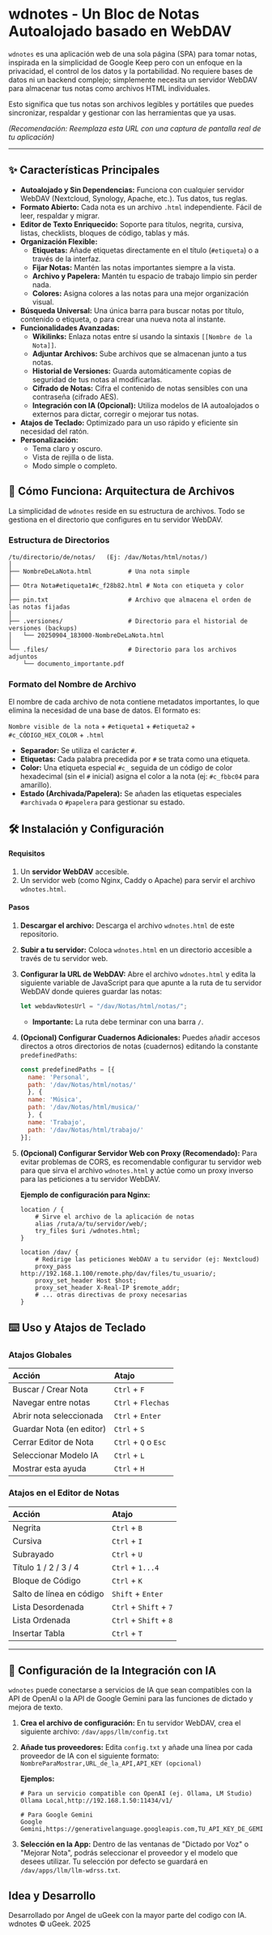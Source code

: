 # wdnotes - Un Bloc de Notas Autoalojado basado en WebDAV

`wdnotes` es una aplicación web de una sola página (SPA) para tomar notas, inspirada en la simplicidad de Google Keep pero con un enfoque en la privacidad, el control de los datos y la portabilidad. No requiere bases de datos ni un backend complejo; simplemente necesita un servidor WebDAV para almacenar tus notas como archivos HTML individuales.

Esto significa que tus notas son archivos legibles y portátiles que puedes sincronizar, respaldar y gestionar con las herramientas que ya usas.


*(Recomendación: Reemplaza esta URL con una captura de pantalla real de tu aplicación)*

---

## ✨ Características Principales

- **Autoalojado y Sin Dependencias:** Funciona con cualquier servidor WebDAV (Nextcloud, Synology, Apache, etc.). Tus datos, tus reglas.
- **Formato Abierto:** Cada nota es un archivo `.html` independiente. Fácil de leer, respaldar y migrar.
- **Editor de Texto Enriquecido:** Soporte para títulos, negrita, cursiva, listas, checklists, bloques de código, tablas y más.
- **Organización Flexible:**
    - **Etiquetas:** Añade etiquetas directamente en el título (`#etiqueta`) o a través de la interfaz.
    - **Fijar Notas:** Mantén las notas importantes siempre a la vista.
    - **Archivo y Papelera:** Mantén tu espacio de trabajo limpio sin perder nada.
    - **Colores:** Asigna colores a las notas para una mejor organización visual.
- **Búsqueda Universal:** Una única barra para buscar notas por título, contenido o etiqueta, o para crear una nueva nota al instante.
- **Funcionalidades Avanzadas:**
    - **Wikilinks:** Enlaza notas entre sí usando la sintaxis `[[Nombre de la Nota]]`.
    - **Adjuntar Archivos:** Sube archivos que se almacenan junto a tus notas.
    - **Historial de Versiones:** Guarda automáticamente copias de seguridad de tus notas al modificarlas.
    - **Cifrado de Notas:** Cifra el contenido de notas sensibles con una contraseña (cifrado AES).
    - **Integración con IA (Opcional):** Utiliza modelos de IA autoalojados o externos para dictar, corregir o mejorar tus notas.
- **Atajos de Teclado:** Optimizado para un uso rápido y eficiente sin necesidad del ratón.
- **Personalización:**
    - Tema claro y oscuro.
    - Vista de rejilla o de lista.
    - Modo simple o completo.

## 🚀 Cómo Funciona: Arquitectura de Archivos

La simplicidad de `wdnotes` reside en su estructura de archivos. Todo se gestiona en el directorio que configures en tu servidor WebDAV.

### Estructura de Directorios

```
/tu/directorio/de/notas/   (Ej: /dav/Notas/html/notas/)
│
├── NombreDeLaNota.html          # Una nota simple
│
├── Otra Nota#etiqueta1#c_f28b82.html # Nota con etiqueta y color
│
├── pin.txt                      # Archivo que almacena el orden de las notas fijadas
│
├── .versiones/                  # Directorio para el historial de versiones (backups)
│   └── 20250904_183000-NombreDeLaNota.html
│
└── .files/                      # Directorio para los archivos adjuntos
    └── documento_importante.pdf
```

### Formato del Nombre de Archivo

El nombre de cada archivo de nota contiene metadatos importantes, lo que elimina la necesidad de una base de datos. El formato es:

`Nombre visible de la nota` + `#etiqueta1` + `#etiqueta2` + `#c_CÓDIGO_HEX_COLOR` + `.html`

- **Separador:** Se utiliza el carácter `#`.
- **Etiquetas:** Cada palabra precedida por `#` se trata como una etiqueta.
- **Color:** Una etiqueta especial `#c_` seguida de un código de color hexadecimal (sin el `#` inicial) asigna el color a la nota (ej: `#c_fbbc04` para amarillo).
- **Estado (Archivada/Papelera):** Se añaden las etiquetas especiales `#archivada` o `#papelera` para gestionar su estado.

## 🛠️ Instalación y Configuración

#### Requisitos
1.  Un **servidor WebDAV** accesible.
2.  Un servidor web (como Nginx, Caddy o Apache) para servir el archivo `wdnotes.html`.

#### Pasos

1.  **Descargar el archivo:** Descarga el archivo `wdnotes.html` de este repositorio.

2.  **Subir a tu servidor:** Coloca `wdnotes.html` en un directorio accesible a través de tu servidor web.

3.  **Configurar la URL de WebDAV:**
    Abre el archivo `wdnotes.html` y edita la siguiente variable de JavaScript para que apunte a la ruta de tu servidor WebDAV donde quieres guardar las notas:
    ```javascript
    let webdavNotesUrl = "/dav/Notas/html/notas/"; 
    ```
    *   **Importante:** La ruta debe terminar con una barra `/`.

4.  **(Opcional) Configurar Cuadernos Adicionales:**
    Puedes añadir accesos directos a otros directorios de notas (cuadernos) editando la constante `predefinedPaths`:
    ```javascript
    const predefinedPaths = [{
      name: 'Personal',
      path: '/dav/Notas/html/notas/'
      }, {
      name: 'Música',
      path: '/dav/Notas/html/musica/'
      }, {
      name: 'Trabajo',
      path: '/dav/Notas/html/trabajo/'
    }];
    ```

5.  **(Opcional) Configurar Servidor Web con Proxy (Recomendado):**
    Para evitar problemas de CORS, es recomendable configurar tu servidor web para que sirva el archivo `wdnotes.html` y actúe como un proxy inverso para las peticiones a tu servidor WebDAV.

    **Ejemplo de configuración para Nginx:**
    ```nginx
    location / {
        # Sirve el archivo de la aplicación de notas
        alias /ruta/a/tu/servidor/web/;
        try_files $uri /wdnotes.html;
    }

    location /dav/ {
        # Redirige las peticiones WebDAV a tu servidor (ej: Nextcloud)
        proxy_pass http://192.168.1.100/remote.php/dav/files/tu_usuario/;
        proxy_set_header Host $host;
        proxy_set_header X-Real-IP $remote_addr;
        # ... otras directivas de proxy necesarias
    }
    ```

## ⌨️ Uso y Atajos de Teclado

### Atajos Globales

| Acción | Atajo |
| :--- | :--- |
| Buscar / Crear Nota | `Ctrl` + `F` |
| Navegar entre notas | `Ctrl` + `Flechas` |
| Abrir nota seleccionada | `Ctrl` + `Enter` |
| Guardar Nota (en editor) | `Ctrl` + `S` |
| Cerrar Editor de Nota | `Ctrl` + `Q` o `Esc` |
| Seleccionar Modelo IA | `Ctrl` + `L` |
| Mostrar esta ayuda | `Ctrl` + `H` |

### Atajos en el Editor de Notas

| Acción | Atajo |
| :--- | :--- |
| Negrita | `Ctrl` + `B` |
| Cursiva | `Ctrl` + `I` |
| Subrayado | `Ctrl` + `U` |
| Título 1 / 2 / 3 / 4 | `Ctrl` + `1...4` |
| Bloque de Código | `Ctrl` + `K` |
| Salto de línea en código | `Shift` + `Enter` |
| Lista Desordenada | `Ctrl` + `Shift` + `7` |
| Lista Ordenada | `Ctrl` + `Shift` + `8` |
| Insertar Tabla | `Ctrl` + `T` |

---

## 🧠 Configuración de la Integración con IA

`wdnotes` puede conectarse a servicios de IA que sean compatibles con la API de OpenAI o la API de Google Gemini para las funciones de dictado y mejora de texto.

1.  **Crea el archivo de configuración:** En tu servidor WebDAV, crea el siguiente archivo:
    `/dav/apps/llm/config.txt`

2.  **Añade tus proveedores:** Edita `config.txt` y añade una línea por cada proveedor de IA con el siguiente formato:
    `NombreParaMostrar,URL_de_la_API,API_KEY (opcional)`

    **Ejemplos:**
    ```
    # Para un servicio compatible con OpenAI (ej. Ollama, LM Studio)
    Ollama Local,http://192.168.1.50:11434/v1/

    # Para Google Gemini
    Google Gemini,https://generativelanguage.googleapis.com,TU_API_KEY_DE_GEMINI
    ```
3.  **Selección en la App:** Dentro de las ventanas de "Dictado por Voz" o "Mejorar Nota", podrás seleccionar el proveedor y el modelo que desees utilizar. Tu selección por defecto se guardará en `/dav/apps/llm/llm-wdrss.txt`.


## Idea y Desarrollo
Desarrollado por Angel de uGeek con la mayor parte del codigo con IA.
wdnotes © uGeek. 2025

